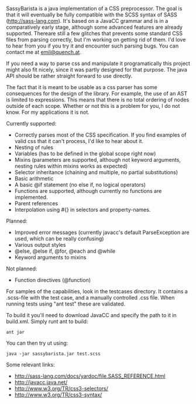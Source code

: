 SassyBarista is a java implementation of a CSS preprocessor. The goal is that it will 
eventually be fully compatible with the SCSS syntax of SASS (http://sass-lang.com). It's 
based on a JavaCC grammar and is in a comparatively early stage, although some advanced 
features are already supported. Thereare still a few glitches that prevents some standard 
CSS files from parsing correctly, but I'm working on getting rid of them. I'd love to hear 
from you if you try it and encounter such parsing bugs. You can contact me at emil@quench.at.

If you need a way to parse css and manipulate it programatically this project might also
fit nicely, since it was partly designed for that purpose. The java API should be rather
straight forward to use directly.

The fact that it is meant to be usable as a css parser has some consequences for the design
of the library. For example, the use of an AST is limited to expressions. This means that
there is no total ordering of nodes outside of each scope. Whether or not this is a problem
for you, I do not know. For my applications it is not.

Currently supported:

 * Correctly parses most of the CSS specification. If you find examples of valid
   css that it can't process, I'd like to hear about it.
 * Nesting of rules
 * Variables (has to be defined in the global scope right now)
 * Mixins (parameters are supported, although not keyword arguments, nesting rules
   within mixins works as expected)
 * Selector inheritance (chaining and multiple, no partial substitutions)
 * Basic arithmetic
 * A basic @if statement (no else if, no logical operators)
 * Functions are supported, although currently no functions are implemented.
 * Parent references
 * Interpolation using #{} in selectors and property-names.
 
Planned:

 * Improved error messages (currently javacc's default ParseException are used, which
   can be really confusing)
 * Various output styles
 * @else, @else if, @for, @each and @while
 * Keyword arguments to mixins
 
Not planned:

 * Function directives (@function)
 
For samples of the capabilities, look in the testcases directory. It contains a .scss-file
with the test case, and a manually controlled .css file. When running tests using "ant test"
these are validated.
 
To build it you'll need to download JavaCC and specify the path to it in build.xml. Simply 
runt ant to build:

    ant jar
    
You can then try ut using:

    java -jar sassybarista.jar test.scss
 
Some relevant links:

 * http://sass-lang.com/docs/yardoc/file.SASS_REFERENCE.html
 * http://javacc.java.net/
 * http://www.w3.org/TR/css3-selectors/
 * http://www.w3.org/TR/css3-syntax/
